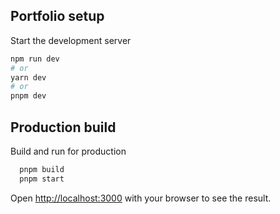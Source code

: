 ## Portfolio setup

Start the development server

```bash
npm run dev
# or
yarn dev
# or
pnpm dev
```

## Production build

Build and run for production

```bash
  pnpm build
  pnpm start
```

Open [http://localhost:3000](http://localhost:3000) with your browser to see the result.
